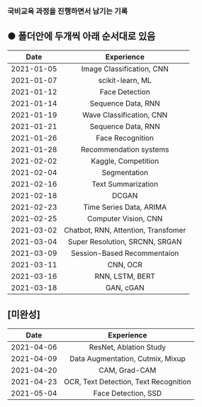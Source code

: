 ### 국비교육 과정을 진행하면서 남기는 기록
● 폴더안에 두개씩 아래 순서대로 있음
---
|  Date    |      Experience        |
|:--------:|:----------------------:|
|2021-01-05|Image Classification, CNN|
|2021-01-07|scikit-learn, ML        |
|2021-01-12|Face Detection          |
|2021-01-14|Sequence Data, RNN      |
|2021-01-19|Wave Classification, CNN|
|2021-01-21|Sequence Data, RNN     |
|2021-01-26|Face Recognition       |
|2021-01-28|Recommendation systems |
|2021-02-02|Kaggle, Competition    |
|2021-02-04|Segmentation           |
|2021-02-16|Text Summarization     |
|2021-02-18|DCGAN                  |
|2021-02-23|Time Series Data, ARIMA|
|2021-02-25|Computer Vision, CNN   |
|2021-03-02|Chatbot, RNN, Attention, Transfomer|
|2021-03-04|Super Resolution, SRCNN, SRGAN|
|2021-03-09|Session-Based Recommentaion|
|2021-03-11|CNN, OCR                |
|2021-03-16|RNN, LSTM, BERT      |
|2021-03-18|GAN, cGAN           |

## [미완성]

|  Date    |              Experience           |
|:--------:|:---------------------------------:|
|2021-04-06|ResNet, Ablation Study             |
|2021-04-09|Data Augmentation, Cutmix, Mixup   |
|2021-04-20|CAM, Grad-CAM                       |
|2021-04-23|OCR, Text Detection, Text Recognition|
|2021-05-04|Face Detection, SSD               |

